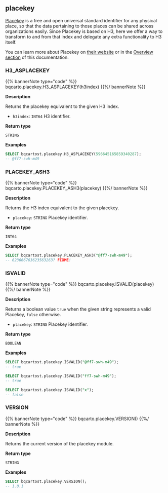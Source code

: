 ## placekey

[Placekey](https://www.placekey.io/faq) is a free and open universal standard identifier for any physical place, so that the data pertaining to those places can be shared across organizations easily. Since Placekey is based on H3, here we offer a way to transform to and from that index and delegate any extra functionality to H3 itself.

You can learn more about Placekey on [their website](https://www.placekey.io/) or in the [Overview section](../../overview/spatial-indexes/#placekey) of this documentation.

### H3_ASPLACEKEY

{{% bannerNote type="code" %}}
bqcarto.placekey.H3_ASPLACEKEY(h3index)
{{%/ bannerNote %}}

**Description**

Returns the placekey equivalent to the given H3 index.

* `h3index`: `INT64` H3 identifier.

**Return type**

`STRING`

**Examples**

```sql
SELECT bqcartost.placekey.H3_ASPLACEKEY(596645165859340287);
-- @ff7-swh-m49
```

### PLACEKEY_ASH3

{{% bannerNote type="code" %}}
bqcarto.placekey.PLACEKEY_ASH3(placekey)
{{%/ bannerNote %}}

**Description**

Returns the H3 index equivalent to the given placekey.

* `placekey`: `STRING` Placekey identifier.

**Return type**

`INT64`

**Examples**

```sql
SELECT bqcartost.placekey.PLACEKEY_ASH3("@ff7-swh-m49");
-- 623666763623563263? FIXME!
```

### ISVALID

{{% bannerNote type="code" %}}
bqcarto.placekey.ISVALID(placekey)
{{%/ bannerNote %}}

**Description**

Returns a boolean value `true` when the given string represents a valid Placekey, `false` otherwise.

* `placekey`: `STRING` Placekey identifier.

**Return type**

`BOOLEAN`

**Examples**

```sql
SELECT bqcartost.placekey.ISVALID("@ff7-swh-m49");
-- true
```

```sql
SELECT bqcartost.placekey.ISVALID("ff7-swh-m49");
-- true
```

```sql
SELECT bqcartost.placekey.ISVALID("x");
-- false
```

### VERSION

{{% bannerNote type="code" %}}
bqcarto.placekey.VERSION()
{{%/ bannerNote %}}

**Description**

Returns the current version of the placekey module.

**Return type**

`STRING`

**Examples**

```sql
SELECT bqcartost.placekey.VERSION();
-- 1.0.1

